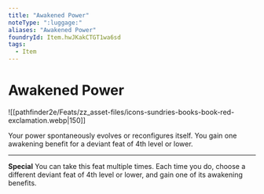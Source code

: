 ```yaml
---
title: "Awakened Power"
noteType: ":luggage:"
aliases: "Awakened Power"
foundryId: Item.hwJKakCTGT1wa6sd
tags:
  - Item
---
```


# Awakened Power
![[pathfinder2e/Feats/zz_asset-files/icons-sundries-books-book-red-exclamation.webp|150]]

Your power spontaneously evolves or reconfigures itself. You gain one awakening benefit for a deviant feat of 4th level or lower.

* * *

**Special** You can take this feat multiple times. Each time you do, choose a different deviant feat of 4th level or lower, and gain one of its awakening benefits.

